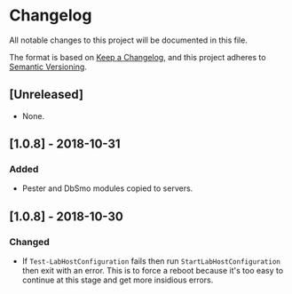 # Changelog
All notable changes to this project will be documented in this file.

The format is based on [Keep a Changelog](https://keepachangelog.com/en/1.0.0/),
and this project adheres to [Semantic Versioning](https://semver.org/spec/v2.0.0.html).

## [Unreleased]
- None.


## [1.0.8] - 2018-10-31
### Added
- Pester and DbSmo modules copied to servers.

## [1.0.8] - 2018-10-30
### Changed
- If `Test-LabHostConfiguration` fails then run `StartLabHostConfiguration` then
  exit with an error. This is to force a reboot because it's too easy to continue
  at this stage and get more insidious errors.
